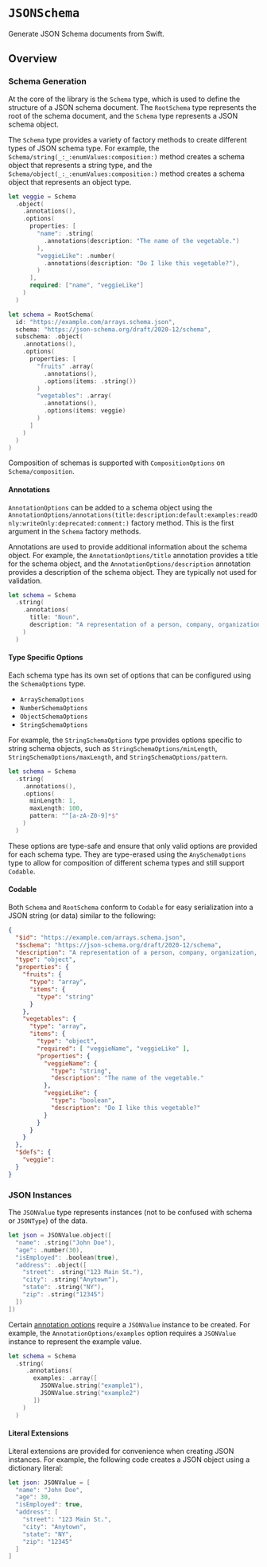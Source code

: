 # ``JSONSchema``

Generate JSON Schema documents from Swift.

## Overview

### Schema Generation

At the core of the library is the ``Schema`` type, which is used to define the structure of a JSON schema document. The ``RootSchema`` type represents the root of the schema document, and the ``Schema`` type represents a JSON schema object.

The ``Schema`` type provides a variety of factory methods to create different types of JSON schema type. For example, the ``Schema/string(_:_:enumValues:composition:)`` method creates a schema object that represents a string type, and the ``Schema/object(_:_:enumValues:composition:)`` method creates a schema object that represents an object type.

```swift
let veggie = Schema
  .object(
    .annotations(),
    .options(
      properties: [
        "name": .string(
          .annotations(description: "The name of the vegetable.")
        ),
        "veggieLike": .number(
          .annotations(description: "Do I like this vegetable?"),
        )
      ],
      required: ["name", "veggieLike"]
    )
  )

let schema = RootSchema(
  id: "https://example.com/arrays.schema.json",
  schema: "https://json-schema.org/draft/2020-12/schema",
  subschema: .object(
    .annotations(),
    .options(
      properties: [
        "fruits" .array(
          .annotations(),
          .options(items: .string())
        )
        "vegetables": .array(
          .annotations(),
          .options(items: veggie)
        )
      ]
    )
  )
)
```

Composition of schemas is supported with ``CompositionOptions`` on ``Schema/composition``.

#### Annotations

``AnnotationOptions`` can be added to a schema object using the ``AnnotationOptions/annotations(title:description:default:examples:readOnly:writeOnly:deprecated:comment:)`` factory method. This is the first argument in the ``Schema`` factory methods.

Annotations are used to provide additional information about the schema object. For example, the ``AnnotationOptions/title`` annotation provides a title for the schema object, and the ``AnnotationOptions/description`` annotation provides a description of the schema object. They are typically not used for validation.

```swift
let schema = Schema
  .string(
    .annotations(
      title: "Noun",
      description: "A representation of a person, company, organization, or place."
    )
  )
```

#### Type Specific Options

Each schema type has its own set of options that can be configured using the ``SchemaOptions`` type.

- ``ArraySchemaOptions``
- ``NumberSchemaOptions``
- ``ObjectSchemaOptions``
- ``StringSchemaOptions``

For example, the ``StringSchemaOptions`` type provides options specific to string schema objects, such as ``StringSchemaOptions/minLength``, ``StringSchemaOptions/maxLength``, and ``StringSchemaOptions/pattern``.

```swift
let schema = Schema
  .string(
    .annotations(),
    .options(
      minLength: 1,
      maxLength: 100,
      pattern: "^[a-zA-Z0-9]*$"
    )
  )
```

These options are type-safe and ensure that only valid options are provided for each schema type. They are type-erased using the ``AnySchemaOptions`` type to allow for composition of different schema types and still support `Codable`.

#### Codable

Both `Schema` and `RootSchema` conform to `Codable` for easy serialization into a JSON string (or data) similar to the following:

```json
{
  "$id": "https://example.com/arrays.schema.json",
  "$schema": "https://json-schema.org/draft/2020-12/schema",
  "description": "A representation of a person, company, organization, or place",
  "type": "object",
  "properties": {
    "fruits": {
      "type": "array",
      "items": {
        "type": "string"
      }
    },
    "vegetables": {
      "type": "array",
      "items": {
        "type": "object",
        "required": [ "veggieName", "veggieLike" ],
        "properties": {
          "veggieName": {
            "type": "string",
            "description": "The name of the vegetable."
          },
          "veggieLike": {
            "type": "boolean",
            "description": "Do I like this vegetable?"
          }
        }
      }
    }
  },
  "$defs": {
    "veggie": 
  }
}
```

### JSON Instances

The ``JSONValue`` type represents instances (not to be confused with schema or ``JSONType``) of the data.

```swift
let json = JSONValue.object([
  "name": .string("John Doe"),
  "age": .number(30),
  "isEmployed": .boolean(true),
  "address": .object([
    "street": .string("123 Main St."),
    "city": .string("Anytown"),
    "state": .string("NY"),
    "zip": .string("12345")
  ])
])
```

Certain [annotation options](#annotations) require a ``JSONValue`` instance to be created. For example, the ``AnnotationOptions/examples`` option requires a ``JSONValue`` instance to represent the example value.

```swift
let schema = Schema
  .string(
     .annotations(
       examples: .array([
         JSONValue.string("example1"),
         JSONValue.string("example2")
       ])
    )
  )
```

#### Literal Extensions

Literal extensions are provided for convenience when creating JSON instances. For example, the following code creates a JSON object using a dictionary literal:

```swift
let json: JSONValue = [
  "name": "John Doe",
  "age": 30,
  "isEmployed": true,
  "address": [
    "street": "123 Main St.",
    "city": "Anytown",
    "state": "NY",
    "zip": "12345"
  ]
]
```
